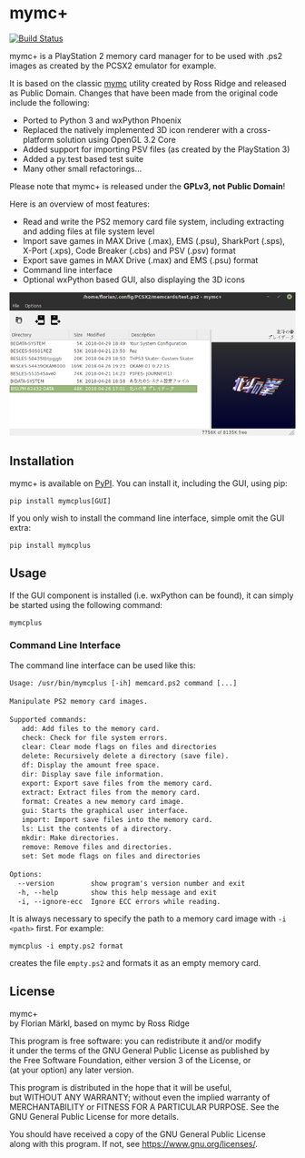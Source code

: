 
# mymc+

[![Build Status](https://travis-ci.org/thestr4ng3r/mymcplus.svg?branch=master)](https://travis-ci.org/thestr4ng3r/mymcplus)

mymc+ is a PlayStation 2 memory card manager for to be used with
.ps2 images as created by the PCSX2 emulator for example.

It is based on the classic [mymc](http://www.csclub.uwaterloo.ca:11068/mymc/)
utility created by Ross Ridge and released as Public Domain.
Changes that have been made from the original code include the following:

* Ported to Python 3 and wxPython Phoenix
* Replaced the natively implemented 3D icon renderer with a cross-platform solution using OpenGL 3.2 Core
* Added support for importing PSV files (as created by the PlayStation 3)
* Added a py.test based test suite
* Many other small refactorings...

Please note that mymc+ is released under the **GPLv3, not Public Domain**!

Here is an overview of most features:

* Read and write the PS2 memory card file system, including extracting and adding files at file system level
* Import save games in MAX Drive (.max), EMS (.psu), SharkPort (.sps), X-Port (.xps), Code Breaker (.cbs) and PSV (.psv) format
* Export save games in MAX Drive (.max) and EMS (.psu) format
* Command line interface
* Optional wxPython based GUI, also displaying the 3D icons

![Screenshot](screenshot.png)

## Installation

mymc+ is available on [PyPI](https://pypi.org/project/mymcplus/).
You can install it, including the GUI, using pip:

```
pip install mymcplus[GUI]
```

If you only wish to install the command line interface, simple omit the
GUI extra:

```
pip install mymcplus
```

## Usage

If the GUI component is installed (i.e. wxPython can be found), it can
simply be started using the following command:

```
mymcplus
```

### Command Line Interface

The command line interface can be used like this:

```
Usage: /usr/bin/mymcplus [-ih] memcard.ps2 command [...]

Manipulate PS2 memory card images.

Supported commands:
   add: Add files to the memory card.
   check: Check for file system errors.
   clear: Clear mode flags on files and directories
   delete: Recursively delete a directory (save file).
   df: Display the amount free space.
   dir: Display save file information.
   export: Export save files from the memory card.
   extract: Extract files from the memory card.
   format: Creates a new memory card image.
   gui: Starts the graphical user interface.
   import: Import save files into the memory card.
   ls: List the contents of a directory.
   mkdir: Make directories.
   remove: Remove files and directories.
   set: Set mode flags on files and directories

Options:
  --version         show program's version number and exit
  -h, --help        show this help message and exit
  -i, --ignore-ecc  Ignore ECC errors while reading.
```

It is always necessary to specify the path to a memory card image
with `-i <path>` first. For example:

```
mymcplus -i empty.ps2 format
```

creates the file `empty.ps2` and formats it as an empty memory card.

## License

mymc+  
by Florian Märkl, based on mymc by Ross Ridge

This program is free software: you can redistribute it and/or modify  
it under the terms of the GNU General Public License as published by  
the Free Software Foundation, either version 3 of the License, or  
(at your option) any later version.

This program is distributed in the hope that it will be useful,  
but WITHOUT ANY WARRANTY; without even the implied warranty of  
MERCHANTABILITY or FITNESS FOR A PARTICULAR PURPOSE.  See the  
GNU General Public License for more details.

You should have received a copy of the GNU General Public License  
along with this program.  If not, see <https://www.gnu.org/licenses/>.
